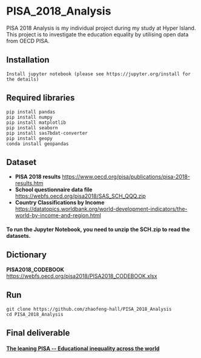 # PISA_2018_Analysis

PISA 2018 Analysis is my individual project during my study at Hyper Island. This project is to investigate the education equality by utilising open data from OECD PISA.

## Installation

```
Install jupyter notebook (please see https://jupyter.org/install for the details)
```

## Required libraries

```
pip install pandas
pip install numpy
pip install matplotlib
pip install seaborn
pip install sas7bdat-converter
pip install geopy
conda install geopandas
```

## Dataset
- **PISA 2018 results** https://www.oecd.org/pisa/publications/pisa-2018-results.htm
- **School questionnaire data file** https://webfs.oecd.org/pisa2018/SAS_SCH_QQQ.zip
- **Country Classifications by Income** https://datatopics.worldbank.org/world-development-indicators/the-world-by-income-and-region.html

#### To run the Jupyter Notebook, you need to unzip the SCH.zip to read the datasets.

## Dictionary
**PISA2018_CODEBOOK** https://webfs.oecd.org/pisa2018/PISA2018_CODEBOOK.xlsx

## Run
```
git clone https://github.com/zhaofeng-hall/PISA_2018_Analysis
cd PISA_2018_Analysis
```

## Final deliverable

#### [The leaning PISA -- Educational inequality across the world](https://zhao-feng.medium.com/the-leaning-pisa-c8db2bcedc3c)
